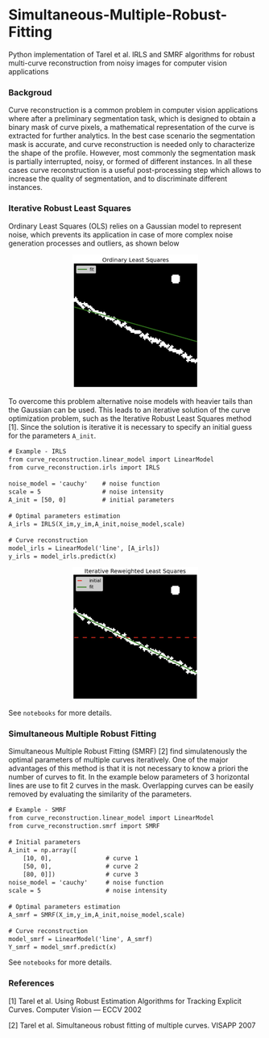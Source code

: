 # Simultaneous-Multiple-Robust-Fitting
Python implementation of Tarel et al. IRLS and SMRF algorithms for robust multi-curve reconstruction from noisy images for computer vision applications

### Backgroud
Curve reconstruction is a common problem in computer vision applications where after a preliminary segmentation task, which is designed to obtain a binary mask of curve pixels, a mathematical representation of the curve is extracted for further analytics. In the best case scenario the segmentation mask is accurate, and curve reconstruction is needed only to characterize the shape of the profile. However, most commonly the segmentation mask is partially interrupted, noisy, or formed of different instances. In all these cases curve reconstruction is a useful post-processing step which allows to increase the quality of segmentation, and to discriminate different instances.

### Iterative Robust Least Squares
Ordinary Least Squares (OLS) relies on a Gaussian model to represent noise, which prevents its application in case of more complex noise generation processes and outliers, as shown below 
<p align="center">
  <img width="250" src="images/OLS.png">
</p>

To overcome this problem alternative noise models with heavier tails than the Gaussian can be used. This leads to an iterative solution of the curve optimization problem, such as the Iterative Robust Least Squares method [1]. Since the solution is iterative it is necessary to specify an initial guess for the parameters `A_init`.
```
# Example - IRLS
from curve_reconstruction.linear_model import LinearModel
from curve_reconstruction.irls import IRLS

noise_model = 'cauchy'    # noise function
scale = 5                 # noise intensity
A_init = [50, 0]          # initial parameters

# Optimal parameters estimation
A_irls = IRLS(X_im,y_im,A_init,noise_model,scale)

# Curve reconstruction
model_irls = LinearModel('line', [A_irls])
y_irls = model_irls.predict(x)
```
<p align="center">
  <img width="250" src="images/IRLS.png">
</p>

See `notebooks` for more details.

### Simultaneous Multiple Robust Fitting
Simultaneous Multiple Robust Fitting (SMRF) [2] find simulatenously the optimal parameters of multiple curves iteratively. One of the major advantages of this method is that it is not necessary to know a priori the number of curves to fit. In the example below parameters of 3 horizontal lines are use to fit 2 curves in the mask. Overlapping curves can be easily removed by evaluating the similarity of the parameters.
```
# Example - SMRF
from curve_reconstruction.linear_model import LinearModel
from curve_reconstruction.smrf import SMRF

# Initial parameters
A_init = np.array([
    [10, 0],               # curve 1 
    [50, 0],               # curve 2 
    [80, 0]])              # curve 3
noise_model = 'cauchy'     # noise function 
scale = 5                  # noise intensity

# Optimal parameters estimation
A_smrf = SMRF(X_im,y_im,A_init,noise_model,scale)

# Curve reconstruction
model_smrf = LinearModel('line', A_smrf)
Y_smrf = model_smrf.predict(x)
```
See `notebooks` for more details.

### References
[1] Tarel et al. Using Robust Estimation Algorithms for Tracking Explicit Curves. Computer Vision — ECCV 2002 

[2] Tarel et al. Simultaneous robust fitting of multiple curves. VISAPP 2007
